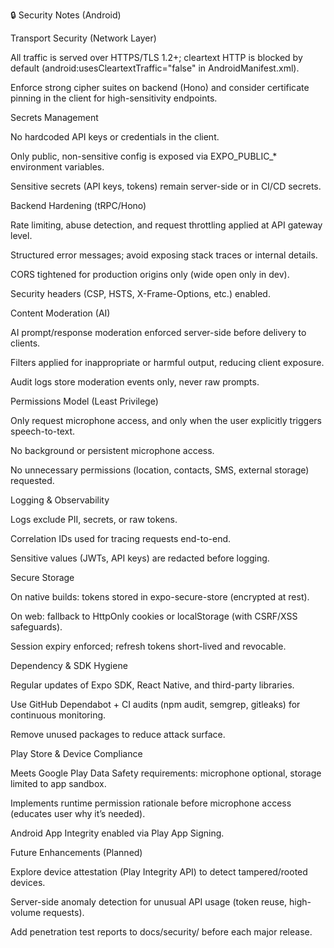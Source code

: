 🔒 Security Notes (Android)

Transport Security (Network Layer)

All traffic is served over HTTPS/TLS 1.2+; cleartext HTTP is blocked by default (android:usesCleartextTraffic="false" in AndroidManifest.xml).

Enforce strong cipher suites on backend (Hono) and consider certificate pinning in the client for high-sensitivity endpoints.


Secrets Management

No hardcoded API keys or credentials in the client.

Only public, non-sensitive config is exposed via EXPO_PUBLIC_* environment variables.

Sensitive secrets (API keys, tokens) remain server-side or in CI/CD secrets.


Backend Hardening (tRPC/Hono)

Rate limiting, abuse detection, and request throttling applied at API gateway level.

Structured error messages; avoid exposing stack traces or internal details.

CORS tightened for production origins only (wide open only in dev).

Security headers (CSP, HSTS, X-Frame-Options, etc.) enabled.


Content Moderation (AI)

AI prompt/response moderation enforced server-side before delivery to clients.

Filters applied for inappropriate or harmful output, reducing client exposure.

Audit logs store moderation events only, never raw prompts.


Permissions Model (Least Privilege)

Only request microphone access, and only when the user explicitly triggers speech-to-text.

No background or persistent microphone access.

No unnecessary permissions (location, contacts, SMS, external storage) requested.


Logging & Observability

Logs exclude PII, secrets, or raw tokens.

Correlation IDs used for tracing requests end-to-end.

Sensitive values (JWTs, API keys) are redacted before logging.


Secure Storage

On native builds: tokens stored in expo-secure-store (encrypted at rest).

On web: fallback to HttpOnly cookies or localStorage (with CSRF/XSS safeguards).

Session expiry enforced; refresh tokens short-lived and revocable.


Dependency & SDK Hygiene

Regular updates of Expo SDK, React Native, and third-party libraries.

Use GitHub Dependabot + CI audits (npm audit, semgrep, gitleaks) for continuous monitoring.

Remove unused packages to reduce attack surface.


Play Store & Device Compliance

Meets Google Play Data Safety requirements: microphone optional, storage limited to app sandbox.

Implements runtime permission rationale before microphone access (educates user why it’s needed).

Android App Integrity enabled via Play App Signing.


Future Enhancements (Planned)

Explore device attestation (Play Integrity API) to detect tampered/rooted devices.

Server-side anomaly detection for unusual API usage (token reuse, high-volume requests).

Add penetration test reports to docs/security/ before each major release.


